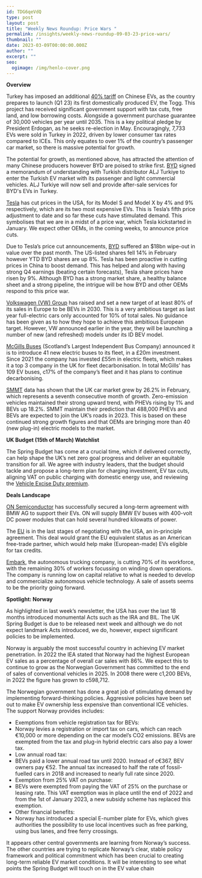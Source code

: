 ```yaml
---
id: TDG6qeVdQ
type: post
layout: post
title: "Weekly News Roundup: Price Wars "
permalink: /insights/weekly-news-roundup-09-03-23-price-wars/
thumbnail: ""
date: 2023-03-09T00:00:00.000Z
author: ""
excerpt: ""
seo:
  ogimage: /img/henlo-cover.png
---
```

**Overview**

Turkey has imposed an additional [40% tariff](https://www.bloomberg.com/news/articles/2023-03-03/turkey-hikes-tax-on-china-electric-vehicles-in-boost-to-togg-car-project?sref=uFYGeRuc) on Chinese EVs, as the country prepares to launch (Q1 23) its first domestically produced EV, the Togg. This project has received significant government support with tax cuts, free land, and low borrowing costs. Alongside a government purchase guarantee of 30,000 vehicles per year until 2035. This is a key political pledge by President Erdogan, as he seeks re-election in May. Encouragingly, 7,733 EVs were sold in Turkey in 2022, driven by lower consumer tax rates compared to ICEs. This only equates to over 1% of the country’s passenger car market, so there is massive potential for growth. 

The potential for growth, as mentioned above, has attracted the attention of many Chinese producers however BYD are poised to strike first. [BYD](https://www.litsuit.com/haber/14126513/chinas-auto-giant-surpassing-tesla-in-2022-enters-the-turkish-market) signed a memorandum of understanding with Turkish distributor ALJ Turkiye to enter the Turkish EV market with its passenger and light commercial vehicles. ALJ Turkiye will now sell and provide after-sale services for BYD's EVs in Turkey. 

[Tesla](https://www.reuters.com/business/autos-transportation/tesla-cuts-prices-model-y-model-x-variants-us-website-2023-03-06/) has cut prices in the USA, for its Model S and Model X by 4% and 9% respectively, which are its two most expensive EVs. This is Tesla’s fifth price adjustment to date and so far these cuts have stimulated demand. This symbolises that we are in a midst of a price war, which Tesla kickstarted in January. We expect other OEMs, in the coming weeks, to announce price cuts.  

Due to Tesla’s price cut announcements, [BYD](https://markets.businessinsider.com/news/stocks/warren-buffett-byd-stock-erase-billions-china-tesla-price-war-2023-3) suffered an $18bn wipe-out in value over the past month. The US-listed shares fell 14% in February however YTD BYD shares are up 8%. Tesla has been proactive in cutting prices in China to boost demand. This has helped and along with having strong Q4 earnings (beating certain forecasts), Tesla share prices have risen by 9%. Although BYD has a strong market share, a healthy balance sheet and a strong pipeline, the intrigue will be how BYD and other OEMs respond to this price war.    

[Volkswagen (VW) Group](https://europe.autonews.com/automakers/vw-brand-targets-ev-sales-80-percent-2030) has raised and set a new target of at least 80% of its sales in Europe to be BEVs in 2030. This is a very ambitious target as last year full-electric cars only accounted for 10% of total sales. No guidance has been given as to how they hope to achieve this ambitious European target. However, VW announced earlier in the year, they will be launching a number of new (and refreshed) models under its ID BEV model. 

[McGills Buses](https://scottishbusinessnews.net/new-20million-investment-in-mcgills-buses-electric-fleet/) (Scotland’s Largest Independent Bus Company) announced it is to introduce 41 new electric buses to its fleet, in a £20m investment. Since 2021 the company has invested £55m in electric fleets, which makes it a top 3 company in the UK for fleet decarbonisation. In total McGills’ has 109 EV buses, c17% of the company’s fleet and it has plans to continue decarbonising.

[SMMT](https://www.smmt.co.uk/2023/03/uk-new-car-market-posts-seventh-straight-month-of-growth/) data has shown that the UK car market grew by 26.2% in February, which represents a seventh consecutive month of growth. Zero-emission vehicles maintained their strong upward trend, with PHEVs rising by 1% and BEVs up 18.2%. SMMT maintain their prediction that 488,000 PHEVs and BEVs are expected to join the UK’s roads in 2023. This is based on these continued strong growth figures and that OEMs are bringing more than 40 (new plug-in) electric models to the market.

**UK Budget (15th of March) Watchlist** 

The Spring Budget has come at a crucial time, which if delivered correctly, can help shape the UK’s net zero goal progress and deliver an equitable transition for all. We agree with industry leaders, that the budget should tackle and propose a long-term plan for charging investment, EV tax cuts, aligning VAT on public charging with domestic energy use, and reviewing the [Vehicle Excise Duty premium](https://www.cityam.com/car-makers-call-for-ev-tax-cuts-in-march-budget-to-help-drive-green-transition/). 

**Deals Landscape**

[ON Semiconductor](https://www.morningstar.com/news/marketwatch/20230306933/on-semiconductor-signs-long-term-ev-supply-deal-with-bmw) has successfully secured a long-term agreement with BMW AG to support their EVs. ON will supply BMW EV buses with 400-volt DC power modules that can hold several hundred kilowatts of power.

The [EU](https://www.japantimes.co.jp/news/2023/03/04/business/us-ira-eu-trade-agreement/) is in the last stages of negotiating with the USA, an in-principle agreement. This deal would grant the EU equivalent status as an American free-trade partner, which would help make (European-made) EVs eligible for tax credits. 

[Embark](https://techcrunch.com/2023/03/03/embark-trucks-lays-off-workers-explores-liquidation-of-self-driving-truck-assets/), the autonomous trucking company, is cutting 70% of its workforce, with the remaining 30% of workers focussing on winding down operations. The company is running low on capital relative to what is needed to develop and commercialize autonomous vehicle technology. A sale of assets seems to be the priority going forward. 

**Spotlight: Norway** 

As highlighted in last week’s newsletter, the USA has over the last 18 months introduced monumental Acts such as the IRA and BIL. The UK Spring Budget is due to be released next week and although we do not expect landmark Acts introduced, we do, however, expect significant policies to be implemented.

Norway is arguably the most successful country in achieving EV market penetration. In 2022 the IEA stated that Norway had the highest European EV sales as a percentage of overall car sales with 86%. We expect this to continue to grow as the Norwegian Government has committed to the end of sales of conventional vehicles in 2025. In 2008 there were c1,200 BEVs, in 2022 the figure has grown to c598,712. 

The Norwegian government has done a great job of stimulating demand by implementing forward-thinking policies. Aggressive policies have been set out to make EV ownership less expensive than conventional ICE vehicles. The support Norway provides includes:

* Exemptions from vehicle registration tax for BEVs: 
* Norway levies a registration or import tax on cars, which can reach €10,000 or more depending on the car model’s CO2 emissions. BEVs are exempted from the tax and plug-in hybrid electric cars also pay a lower tax.
* Low annual road tax: 
* BEVs paid a lower annual road tax until 2020. Instead of c€367, BEV owners pay €52. The annual tax increased to half the rate of fossil-fuelled cars in 2018 and increased to nearly full rate since 2020. 
* Exemption from 25% VAT on purchase: 
* BEVs were exempted from paying the VAT of 25% on the purchase or leasing rate. This VAT exemption was in place until the end of 2022 and from the 1st of January 2023, a new subsidy scheme has replaced this exemption.
* Other financial benefits:
* Norway has introduced a special E-number plate for EVs, which gives authorities the possibility to use local incentives such as free parking, using bus lanes, and free ferry crossings. 

It appears other central governments are learning from Norway’s success. The other countries are trying to replicate Norway’s clear, stable policy framework and political commitment which has been crucial to creating long-term reliable EV market conditions. It will be interesting to see what points the Spring Budget will touch on in the EV value chain